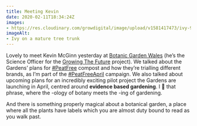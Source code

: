 ```yaml
---
title: Meeting Kevin
date: 2020-02-11T18:34:24Z
images:
- https://res.cloudinary.com/growdigital/image/upload/v1581417473/ivy-9AAFB7BE.jpg
imageAlt:
- Ivy on a mature tree trunk
---
```


Lovely to meet Kevin McGinn yesterday at [Botanic Garden Wales](https://botanicgarden.wales) (he’s the Science Officer for the [Growing The Future](https://botanicgarden.wales/science/growing-the-future/) project). We talked about the Gardens’ plans for [#PeatFree](https://twitter.com/search?q=%23peatfree) compost and how they’re trialling different brands, as I’m part of the [#PeatFreeApril](https://www.facebook.com/PeatFreeApril/) campaign. We also talked about upcoming plans for an incredibly exciting pilot project the Gardens are launching in April, centred around **evidence based gardening**. I 💚 that phrase, where the -ology of botany meets the -ing of gardening.

And there is something properly magical about a botanical garden, a place where all the plants have labels which you are almost duty bound to read as you walk past.
